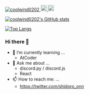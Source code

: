 <p align="left">
  <a href="https://github.com/coolwind0202/coolwind0202">
    <img src="https://komarev.com/ghpvc/?username=coolwind0202" alt="coolwind0202" />
  </a>
  <a href="http://twitter.com/t6o_o6t">
    <img height="20" src="https://img.shields.io/twitter/follow/t6o_o6t?label=Twitter&logo=twitter&style=flat" />
  </a>
  <a href="https://github.com/coolwind0202">
    <img height="20" src="https://img.shields.io/github/followers/coolwind0202?label=follow&logo=github&style=flat" />
  </a>
</p>

[![coolwind0202's GitHub stats](https://github-readme-stats.vercel.app/api?username=coolwind0202&count_private=true&show_icons=true&theme=radical)](https://github.com/coolwind0202/github-readme-stats)

[![Top Langs](https://github-readme-stats.vercel.app/api/top-langs/?username=coolwind0202&layout=compact&show_icons=true&theme=radical)](https://github.com/coolwind0202/github-readme-stats)


### Hi there 👋


<!--
**coolwind0202/coolwind0202** is a ✨ _special_ ✨ repository because its `README.md` (this file) appears on your GitHub profile.

Here are some ideas to get you started:
-->

<!--
- 🔭 I’m currently working on ...
-->

- 🌱 I’m currently learning ...
  - AtCoder
- 💬 Ask me about ...
  - discord.py / discord.js
  - React
- 📫 How to reach me: ...
  - https://twitter.com/shidoro_onn



